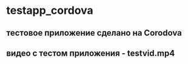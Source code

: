 # testapp_cordova

## тестовое приложение сделано на Corodova
## видео с тестом приложения - testvid.mp4
